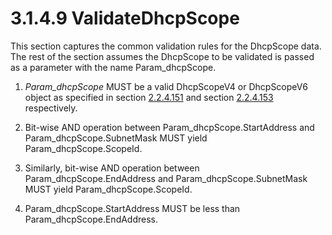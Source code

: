 <html dir="LTR" xmlns:mshelp="http://msdn.microsoft.com/mshelp" xmlns:ddue="http://ddue.schemas.microsoft.com/authoring/2003/5" xmlns:xlink="http://www.w3.org/1999/xlink" xmlns:tool="http://www.microsoft.com/tooltip">
 <body>
 <div id="header">
 <h1 class="heading">3.1.4.9 ValidateDhcpScope</h1>
 </div>
 <div id="mainSection">
 <div id="mainBody">
 <div id="allHistory" class="saveHistory"></div>
 <div id="sectionSection0" class="section" name="collapseableSection">
 

<p>This section captures the common validation rules for the
DhcpScope data. The rest of the section assumes the DhcpScope to be validated
is passed as a parameter with the name Param_dhcpScope.</p>

<ol><li><p><span> </span><i>Param_dhcpScope</i>
MUST be a valid DhcpScopeV4 or DhcpScopeV6 object as specified in section <a href="6a4063f0-8aff-4272-a3ff-9592d1af97d6.md">2.2.4.151</a> and section <a href="a0264f10-40e8-420c-baca-4bf5bfdabd7b.md">2.2.4.153</a> respectively.</p>

</li><li><p><span> </span>Bit-wise AND
operation between Param_dhcpScope.StartAddress and Param_dhcpScope.SubnetMask
MUST yield Param_dhcpScope.ScopeId.</p>

</li><li><p><span> </span>Similarly,
bit-wise AND operation between Param_dhcpScope.EndAddress and
Param_dhcpScope.SubnetMask MUST yield Param_dhcpScope.ScopeId.</p>

</li><li><p><span> </span>Param_dhcpScope.StartAddress
MUST be less than Param_dhcpScope.EndAddress.</p>

</li></ol>
 </div>
 </div>
 </div>
 </body>
</html>